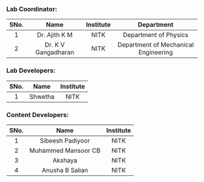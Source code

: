 <!-- Remove all lines above this line before making changes to the file -->

### Lab Coordinator:

| SNo. |        Name         | Institute |              Department              |
| :--: | :-----------------: | :-------: | :----------------------------------: |
|  1   |    Dr. Ajith K M    |   NITK    |        Department of Physics         |
|  2   | Dr. K V Gangadharan |   NITK    | Department of Mechanical Engineering |

### Lab Developers:

| SNo. |  Name   | Institute |
| :--: | :-----: | :-------: |
|  1   | Shwetha |   NITK    |

### Content Developers:

| SNo. |        Name         | Institute |
| :--: | :-----------------: | :-------: |
|  1   |  Sibeesh Padiyoor   |   NITK    |
|  2   | Muhammed Mansoor CB |   NITK    |
|  3   |       Akshaya       |   NITK    |
|  4   |   Anusha B Salian   |   NITK    |
